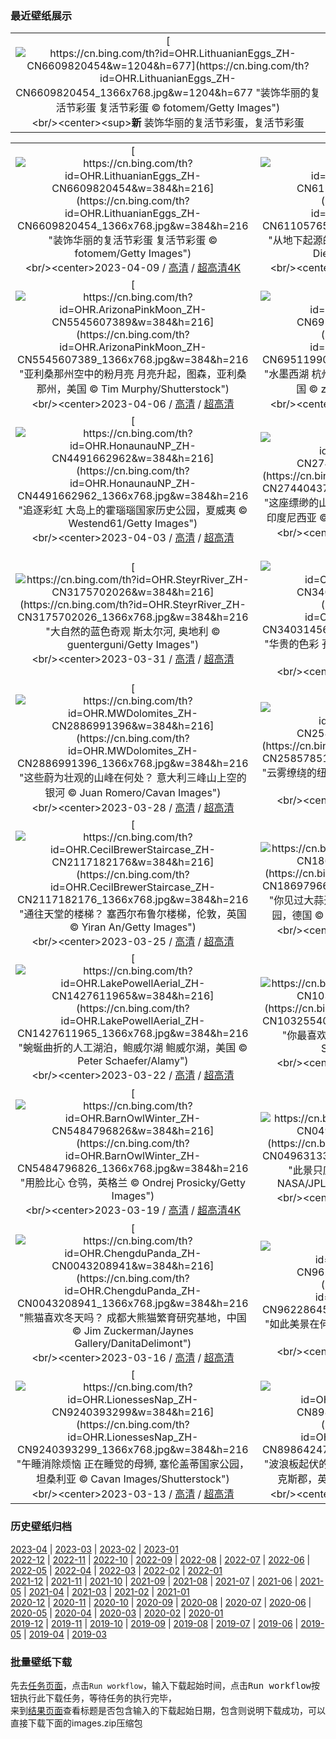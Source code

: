 ### 最近壁纸展示
||
|:---:|
|[![https://cn.bing.com/th?id=OHR.LithuanianEggs_ZH-CN6609820454&w=1204&h=677](https://cn.bing.com/th?id=OHR.LithuanianEggs_ZH-CN6609820454_1366x768.jpg&w=1204&h=677 "装饰华丽的复活节彩蛋&#10;复活节彩蛋&#10;© fotomem/Getty Images")](https://cn.bing.com/search?q=%e5%a4%8d%e6%b4%bb%e8%8a%82%e5%bd%a9%e8%9b%8b&form=hpcapt&mkt=zh-cn&filters=HpDate:"20230408_1600")<br/><center><sup>**新**</sup>&nbsp;装饰华丽的复活节彩蛋，复活节彩蛋<center/>|

||||
|:---:|:---:|:---:|
|[![https://cn.bing.com/th?id=OHR.LithuanianEggs_ZH-CN6609820454&w=384&h=216](https://cn.bing.com/th?id=OHR.LithuanianEggs_ZH-CN6609820454_1366x768.jpg&w=384&h=216 "装饰华丽的复活节彩蛋&#10;复活节彩蛋&#10;© fotomem/Getty Images")](https://cn.bing.com/search?q=%e5%a4%8d%e6%b4%bb%e8%8a%82%e5%bd%a9%e8%9b%8b&form=hpcapt&mkt=zh-cn&filters=HpDate:"20230408_1600")<br/><center>2023-04-09 / [高清](https://cn.bing.com/th?id=OHR.LithuanianEggs_ZH-CN6609820454_1920x1200.jpg&w=1920&h=1200) / [超高清4K](https://cn.bing.com/th?id=OHR.LithuanianEggs_ZH-CN6609820454_UHD.jpg&w=3840&h=2160)<center/>|[![https://cn.bing.com/th?id=OHR.NIrelandGiants_ZH-CN6110576507&w=384&h=216](https://cn.bing.com/th?id=OHR.NIrelandGiants_ZH-CN6110576507_1366x768.jpg&w=384&h=216 "从地下起源的传说&#10;巨人之路，北爱尔兰，英国&#10;© DieterMeyrl/Getty Images")](https://cn.bing.com/search?q=%e5%b7%a8%e4%ba%ba%e4%b9%8b%e8%b7%af&form=hpcapt&mkt=zh-cn&filters=HpDate:"20230407_1600")<br/><center>2023-04-08 / [高清](https://cn.bing.com/th?id=OHR.NIrelandGiants_ZH-CN6110576507_1920x1200.jpg&w=1920&h=1200) / [超高清4K](https://cn.bing.com/th?id=OHR.NIrelandGiants_ZH-CN6110576507_UHD.jpg&w=3840&h=2160)<center/>|[![https://cn.bing.com/th?id=OHR.KitsAspen_ZH-CN2160526845&w=384&h=216](https://cn.bing.com/th?id=OHR.KitsAspen_ZH-CN2160526845_1366x768.jpg&w=384&h=216 "两只饥饿的小河狸&#10;欧亚河狸宝宝，芬兰&#10;© Danny Green/Minden Pictures")](https://cn.bing.com/search?q=%e6%ac%a7%e4%ba%9a%e6%b2%b3%e7%8b%b8&form=hpcapt&mkt=zh-cn&filters=HpDate:"20230406_1600")<br/><center>2023-04-07 / [高清](https://cn.bing.com/th?id=OHR.KitsAspen_ZH-CN2160526845_1920x1200.jpg&w=1920&h=1200) / [超高清4K](https://cn.bing.com/th?id=OHR.KitsAspen_ZH-CN2160526845_UHD.jpg&w=3840&h=2160)<center/>|
|[![https://cn.bing.com/th?id=OHR.ArizonaPinkMoon_ZH-CN5545607389&w=384&h=216](https://cn.bing.com/th?id=OHR.ArizonaPinkMoon_ZH-CN5545607389_1366x768.jpg&w=384&h=216 "亚利桑那州空中的粉月亮&#10;月亮升起，图森，亚利桑那州，美国&#10;© Tim Murphy/Shutterstock")](https://cn.bing.com/search?q=%e7%b2%89%e7%ba%a2%e8%89%b2%e6%9c%88%e4%ba%ae&form=hpcapt&mkt=zh-cn&filters=HpDate:"20230405_1600")<br/><center>2023-04-06 / [高清](https://cn.bing.com/th?id=OHR.ArizonaPinkMoon_ZH-CN5545607389_1920x1200.jpg&w=1920&h=1200) / [超高清](https://cn.bing.com/th?id=OHR.ArizonaPinkMoon_ZH-CN5545607389_UHD.jpg)<center/>|[![https://cn.bing.com/th?id=OHR.QingMing2023_ZH-CN6951199028&w=384&h=216](https://cn.bing.com/th?id=OHR.QingMing2023_ZH-CN6951199028_1366x768.jpg&w=384&h=216 "水墨西湖&#10;杭州西湖水墨意境般的风景，浙江省，中国&#10;© zhangshuang/Getty Images")](https://cn.bing.com/search?q=%e6%b8%85%e6%98%8e%e8%8a%82&form=hpcapt&mkt=zh-cn&filters=HpDate:"20230404_1600")<br/><center>2023-04-05 / [高清](https://cn.bing.com/th?id=OHR.QingMing2023_ZH-CN6951199028_1920x1200.jpg&w=1920&h=1200) / [超高清4K](https://cn.bing.com/th?id=OHR.QingMing2023_ZH-CN6951199028_UHD.jpg&w=3840&h=2160)<center/>|[![https://cn.bing.com/th?id=OHR.RomanBridge_ZH-CN4699931052&w=384&h=216](https://cn.bing.com/th?id=OHR.RomanBridge_ZH-CN4699931052_1366x768.jpg&w=384&h=216 "这座古桥在哪呢？&#10;科尔多瓦的古罗马桥，西班牙&#10;© Jeremy Woodhouse/Getty Images")](https://cn.bing.com/search?q=%e7%a7%91%e5%b0%94%e5%a4%9a%e7%93%a6&form=hpcapt&mkt=zh-cn&filters=HpDate:"20230403_1600")<br/><center>2023-04-04 / [高清](https://cn.bing.com/th?id=OHR.RomanBridge_ZH-CN4699931052_1920x1200.jpg&w=1920&h=1200) / [超高清](https://cn.bing.com/th?id=OHR.RomanBridge_ZH-CN4699931052_UHD.jpg)<center/>|
|[![https://cn.bing.com/th?id=OHR.HonaunauNP_ZH-CN4491662962&w=384&h=216](https://cn.bing.com/th?id=OHR.HonaunauNP_ZH-CN4491662962_1366x768.jpg&w=384&h=216 "追逐彩虹&#10;大岛上的霍瑙瑙国家历史公园，夏威夷&#10;© Westend61/Getty Images")](https://cn.bing.com/search?q=%e9%9c%8d%e7%91%99%e7%91%99%e5%9b%bd%e5%ae%b6%e5%8e%86%e5%8f%b2%e5%85%ac%e5%9b%ad&form=hpcapt&mkt=zh-cn&filters=HpDate:"20230402_1600")<br/><center>2023-04-03 / [高清](https://cn.bing.com/th?id=OHR.HonaunauNP_ZH-CN4491662962_1920x1200.jpg&w=1920&h=1200) / [超高清](https://cn.bing.com/th?id=OHR.HonaunauNP_ZH-CN4491662962_UHD.jpg)<center/>|[![https://cn.bing.com/th?id=OHR.JavaBromo_ZH-CN2744043733&w=384&h=216](https://cn.bing.com/th?id=OHR.JavaBromo_ZH-CN2744043733_1366x768.jpg&w=384&h=216 "这座缥缈的山在哪里？&#10;爪哇岛东部的婆罗摩火山，印度尼西亚&#10;© Bento Fotography/Getty Images")](https://cn.bing.com/search?q=%e5%a9%86%e7%bd%97%e6%91%a9%e7%81%ab%e5%b1%b1&form=hpcapt&mkt=zh-cn&filters=HpDate:"20230401_1600")<br/><center>2023-04-02 / [高清](https://cn.bing.com/th?id=OHR.JavaBromo_ZH-CN2744043733_1920x1200.jpg&w=1920&h=1200) / [超高清](https://cn.bing.com/th?id=OHR.JavaBromo_ZH-CN2744043733_UHD.jpg)<center/>|[![https://cn.bing.com/th?id=OHR.FrogMonth_ZH-CN3874143397&w=384&h=216](https://cn.bing.com/th?id=OHR.FrogMonth_ZH-CN3874143397_1366x768.jpg&w=384&h=216 "一只青翠碧绿的蛙&#10;爪哇树蛙&#10;© kuritafsheen/Getty Images")](https://cn.bing.com/search?q=%e7%88%aa%e5%93%87%e6%a0%91%e8%9b%99&form=hpcapt&mkt=zh-cn&filters=HpDate:"20230331_1600")<br/><center>2023-04-01 / [高清](https://cn.bing.com/th?id=OHR.FrogMonth_ZH-CN3874143397_1920x1200.jpg&w=1920&h=1200) / [超高清](https://cn.bing.com/th?id=OHR.FrogMonth_ZH-CN3874143397_UHD.jpg)<center/>|
|[![https://cn.bing.com/th?id=OHR.SteyrRiver_ZH-CN3175702026&w=384&h=216](https://cn.bing.com/th?id=OHR.SteyrRiver_ZH-CN3175702026_1366x768.jpg&w=384&h=216 "大自然的蓝色奇观&#10;斯太尔河, 奥地利&#10;© guenterguni/Getty Images")](https://cn.bing.com/search?q=%e6%96%af%e5%a4%aa%e5%b0%94%e6%b2%b3+%e5%a5%a5%e5%9c%b0%e5%88%a9&form=hpcapt&mkt=zh-cn&filters=HpDate:"20230330_1600")<br/><center>2023-03-31 / [高清](https://cn.bing.com/th?id=OHR.SteyrRiver_ZH-CN3175702026_1920x1200.jpg&w=1920&h=1200) / [超高清](https://cn.bing.com/th?id=OHR.SteyrRiver_ZH-CN3175702026_UHD.jpg)<center/>|[![https://cn.bing.com/th?id=OHR.PeacockFeathers_ZH-CN3403145691&w=384&h=216](https://cn.bing.com/th?id=OHR.PeacockFeathers_ZH-CN3403145691_1366x768.jpg&w=384&h=216 "华贵的色彩&#10;孔雀羽毛&#10;© sarayut Thaneerat/Getty Images")](https://cn.bing.com/search?q=%e5%ad%94%e9%9b%80%e7%be%bd%e6%af%9b&form=hpcapt&mkt=zh-cn&filters=HpDate:"20230329_1600")<br/><center>2023-03-30 / [高清](https://cn.bing.com/th?id=OHR.PeacockFeathers_ZH-CN3403145691_1920x1200.jpg&w=1920&h=1200) / [超高清](https://cn.bing.com/th?id=OHR.PeacockFeathers_ZH-CN3403145691_UHD.jpg)<center/>|[![https://cn.bing.com/th?id=OHR.NuzzleManatee_ZH-CN3263788190&w=384&h=216](https://cn.bing.com/th?id=OHR.NuzzleManatee_ZH-CN3263788190_1366x768.jpg&w=384&h=216 "世界海牛日&#10;两只海牛，佛罗里达州的水晶河，美国&#10;© Gregory Sweeney/Getty Images")](https://cn.bing.com/search?q=%e6%b5%b7%e7%89%9b&form=hpcapt&mkt=zh-cn&filters=HpDate:"20230328_1600")<br/><center>2023-03-29 / [高清](https://cn.bing.com/th?id=OHR.NuzzleManatee_ZH-CN3263788190_1920x1200.jpg&w=1920&h=1200) / [超高清](https://cn.bing.com/th?id=OHR.NuzzleManatee_ZH-CN3263788190_UHD.jpg)<center/>|
|[![https://cn.bing.com/th?id=OHR.MWDolomites_ZH-CN2886991396&w=384&h=216](https://cn.bing.com/th?id=OHR.MWDolomites_ZH-CN2886991396_1366x768.jpg&w=384&h=216 "这些蔚为壮观的山峰在何处？&#10;意大利三峰山上空的银河&#10;© Juan Romero/Cavan Images")](https://cn.bing.com/search?q=%e6%84%8f%e5%a4%a7%e5%88%a9%e4%b8%89%e5%b3%b0%e5%b1%b1&form=hpcapt&mkt=zh-cn&filters=HpDate:"20230327_1600")<br/><center>2023-03-28 / [高清](https://cn.bing.com/th?id=OHR.MWDolomites_ZH-CN2886991396_1920x1200.jpg&w=1920&h=1200) / [超高清](https://cn.bing.com/th?id=OHR.MWDolomites_ZH-CN2886991396_UHD.jpg)<center/>|[![https://cn.bing.com/th?id=OHR.NYCClouds_ZH-CN2585785154&w=384&h=216](https://cn.bing.com/th?id=OHR.NYCClouds_ZH-CN2585785154_1366x768.jpg&w=384&h=216 "云雾缭绕的纽约市&#10;云层中的纽约市天际线&#10;© Orbon Alija/Getty Images")](https://cn.bing.com/search?q=%e7%ba%bd%e7%ba%a6%e5%b8%82%e6%91%a9%e5%a4%a9%e5%a4%a7%e6%a5%bc&form=hpcapt&mkt=zh-cn&filters=HpDate:"20230326_1600")<br/><center>2023-03-27 / [高清](https://cn.bing.com/th?id=OHR.NYCClouds_ZH-CN2585785154_1920x1200.jpg&w=1920&h=1200) / [超高清](https://cn.bing.com/th?id=OHR.NYCClouds_ZH-CN2585785154_UHD.jpg)<center/>|[![https://cn.bing.com/th?id=OHR.WildAnza_ZH-CN2384861750&w=384&h=216](https://cn.bing.com/th?id=OHR.WildAnza_ZH-CN2384861750_1366x768.jpg&w=384&h=216 "大自然最为色彩鲜艳的一面&#10;安沙波利哥沙漠州立公园的野花，加利福尼亚州，美国&#10;© Ron and Patty Thomas/Getty Images")](https://cn.bing.com/search?q=%e5%ae%89%e6%b2%99%e6%b3%a2%e5%88%a9%e5%93%a5%e6%b2%99%e6%bc%a0%e5%b7%9e%e7%ab%8b%e5%85%ac%e5%9b%ad&form=hpcapt&mkt=zh-cn&filters=HpDate:"20230325_1600")<br/><center>2023-03-26 / [高清](https://cn.bing.com/th?id=OHR.WildAnza_ZH-CN2384861750_1920x1200.jpg&w=1920&h=1200) / [超高清](https://cn.bing.com/th?id=OHR.WildAnza_ZH-CN2384861750_UHD.jpg)<center/>|
|[![https://cn.bing.com/th?id=OHR.CecilBrewerStaircase_ZH-CN2117182176&w=384&h=216](https://cn.bing.com/th?id=OHR.CecilBrewerStaircase_ZH-CN2117182176_1366x768.jpg&w=384&h=216 "通往天堂的楼梯？&#10;塞西尔布鲁尔楼梯，伦敦，英国&#10;© Yiran An/Getty Images")](https://cn.bing.com/search?q=%e5%85%a8%e7%90%83%e5%88%9b%e6%84%8f%e6%a5%bc%e6%a2%af&form=hpcapt&mkt=zh-cn&filters=HpDate:"20230324_1600")<br/><center>2023-03-25 / [高清](https://cn.bing.com/th?id=OHR.CecilBrewerStaircase_ZH-CN2117182176_1920x1200.jpg&w=1920&h=1200) / [超高清](https://cn.bing.com/th?id=OHR.CecilBrewerStaircase_ZH-CN2117182176_UHD.jpg)<center/>|[![https://cn.bing.com/th?id=OHR.WildGarlic_ZH-CN1869796625&w=384&h=216](https://cn.bing.com/th?id=OHR.WildGarlic_ZH-CN1869796625_1366x768.jpg&w=384&h=216 "你见过大蒜开花吗？&#10;盛开的野蒜，海尼希国家公园，德国&#10;© Frank Sommariva/Getty Images")](https://cn.bing.com/search?q=%e9%87%8e%e8%92%9c&form=hpcapt&mkt=zh-cn&filters=HpDate:"20230323_1600")<br/><center>2023-03-24 / [高清](https://cn.bing.com/th?id=OHR.WildGarlic_ZH-CN1869796625_1920x1200.jpg&w=1920&h=1200) / [超高清](https://cn.bing.com/th?id=OHR.WildGarlic_ZH-CN1869796625_UHD.jpg)<center/>|[![https://cn.bing.com/th?id=OHR.ChavarocheWinter_ZH-CN1842519491&w=384&h=216](https://cn.bing.com/th?id=OHR.ChavarocheWinter_ZH-CN1842519491_1366x768.jpg&w=384&h=216 "惊人的自然奇观&#10;杜费里峡谷，上萨瓦省，法国&#10;© Jean-Philippe Delobelle/Biosphoto/Alamy")](https://cn.bing.com/search?q=%e6%9d%9c%e8%b4%b9%e9%87%8c%e5%b3%a1%e8%b0%b7&form=hpcapt&mkt=zh-cn&filters=HpDate:"20230322_1600")<br/><center>2023-03-23 / [高清](https://cn.bing.com/th?id=OHR.ChavarocheWinter_ZH-CN1842519491_1920x1200.jpg&w=1920&h=1200) / [超高清4K](https://cn.bing.com/th?id=OHR.ChavarocheWinter_ZH-CN1842519491_UHD.jpg&w=3840&h=2160)<center/>|
|[![https://cn.bing.com/th?id=OHR.LakePowellAerial_ZH-CN1427611965&w=384&h=216](https://cn.bing.com/th?id=OHR.LakePowellAerial_ZH-CN1427611965_1366x768.jpg&w=384&h=216 "蜿蜒曲折的人工湖泊，鲍威尔湖&#10;鲍威尔湖，美国&#10;© Peter Schaefer/Alamy")](https://cn.bing.com/search?q=%e9%b2%8d%e5%a8%81%e5%b0%94%e6%b9%96&form=hpcapt&mkt=zh-cn&filters=HpDate:"20230321_1600")<br/><center>2023-03-22 / [高清](https://cn.bing.com/th?id=OHR.LakePowellAerial_ZH-CN1427611965_1920x1200.jpg&w=1920&h=1200) / [超高清](https://cn.bing.com/th?id=OHR.LakePowellAerial_ZH-CN1427611965_UHD.jpg)<center/>|[![https://cn.bing.com/th?id=OHR.ColourDay_ZH-CN1032554089&w=384&h=216](https://cn.bing.com/th?id=OHR.ColourDay_ZH-CN1032554089_1366x768.jpg&w=384&h=216 "你最喜欢什么颜色？&#10;彩色粉笔&#10;© Stephen Shepherd/Plainpicture")](https://cn.bing.com/search?q=%e5%bd%a9%e8%89%b2%e7%b2%89%e7%ac%94&form=hpcapt&mkt=zh-cn&filters=HpDate:"20230320_1600")<br/><center>2023-03-21 / [高清](https://cn.bing.com/th?id=OHR.ColourDay_ZH-CN1032554089_1920x1200.jpg&w=1920&h=1200) / [超高清](https://cn.bing.com/th?id=OHR.ColourDay_ZH-CN1032554089_UHD.jpg)<center/>|[![https://cn.bing.com/th?id=OHR.PurpleCrocus_ZH-CN0891528297&w=384&h=216](https://cn.bing.com/th?id=OHR.PurpleCrocus_ZH-CN0891528297_1366x768.jpg&w=384&h=216 "春天的色彩&#10;紫番红花&#10;© Raimund Linke/Getty Images")](https://cn.bing.com/search?q=%e7%b4%ab%e7%95%aa%e7%ba%a2%e8%8a%b1&form=hpcapt&mkt=zh-cn&filters=HpDate:"20230319_1600")<br/><center>2023-03-20 / [高清](https://cn.bing.com/th?id=OHR.PurpleCrocus_ZH-CN0891528297_1920x1200.jpg&w=1920&h=1200) / [超高清](https://cn.bing.com/th?id=OHR.PurpleCrocus_ZH-CN0891528297_UHD.jpg)<center/>|
|[![https://cn.bing.com/th?id=OHR.BarnOwlWinter_ZH-CN5484796826&w=384&h=216](https://cn.bing.com/th?id=OHR.BarnOwlWinter_ZH-CN5484796826_1366x768.jpg&w=384&h=216 "用脸比心&#10;仓鸮，英格兰&#10;© Ondrej Prosicky/Getty Images")](https://cn.bing.com/search?q=%e4%bb%93%e9%b8%ae&form=hpcapt&mkt=zh-cn&filters=HpDate:"20230318_1600")<br/><center>2023-03-19 / [高清](https://cn.bing.com/th?id=OHR.BarnOwlWinter_ZH-CN5484796826_1920x1200.jpg&w=1920&h=1200) / [超高清4K](https://cn.bing.com/th?id=OHR.BarnOwlWinter_ZH-CN5484796826_UHD.jpg&w=3840&h=2160)<center/>|[![https://cn.bing.com/th?id=OHR.MarsTars_ZH-CN0496313394&w=384&h=216](https://cn.bing.com/th?id=OHR.MarsTars_ZH-CN0496313394_1366x768.jpg&w=384&h=216 "此景只应天上有&#10;甘博阿陨击坑，火星&#10;© NASA/JPL-Caltech/University of Arizona")](https://cn.bing.com/search?q=%e7%81%ab%e6%98%9f&form=hpcapt&mkt=zh-cn&filters=HpDate:"20230317_1600")<br/><center>2023-03-18 / [高清](https://cn.bing.com/th?id=OHR.MarsTars_ZH-CN0496313394_1920x1200.jpg&w=1920&h=1200) / [超高清](https://cn.bing.com/th?id=OHR.MarsTars_ZH-CN0496313394_UHD.jpg)<center/>|[![https://cn.bing.com/th?id=OHR.BallyvooneyCove_ZH-CN0284564457&w=384&h=216](https://cn.bing.com/th?id=OHR.BallyvooneyCove_ZH-CN0284564457_1366x768.jpg&w=384&h=216 "彩虹的尽头&#10;ballyvooney海岸，科佩海岸地质公园，爱尔兰&#10;© Andrea Pistolesi/Getty Images")](https://cn.bing.com/search?q=%e7%88%b1%e5%b0%94%e5%85%b0%e7%a7%91%e4%bd%a9%e6%b5%b7%e5%b2%b8%e5%9c%b0%e8%b4%a8%e5%85%ac%e5%9b%ad&form=hpcapt&mkt=zh-cn&filters=HpDate:"20230316_1600")<br/><center>2023-03-17 / [高清](https://cn.bing.com/th?id=OHR.BallyvooneyCove_ZH-CN0284564457_1920x1200.jpg&w=1920&h=1200) / [超高清](https://cn.bing.com/th?id=OHR.BallyvooneyCove_ZH-CN0284564457_UHD.jpg)<center/>|
|[![https://cn.bing.com/th?id=OHR.ChengduPanda_ZH-CN0043208941&w=384&h=216](https://cn.bing.com/th?id=OHR.ChengduPanda_ZH-CN0043208941_1366x768.jpg&w=384&h=216 "熊猫喜欢冬天吗？&#10;成都大熊猫繁育研究基地，中国&#10;© Jim Zuckerman/Jaynes Gallery/DanitaDelimont")](https://cn.bing.com/search?q=%e6%88%90%e9%83%bd%e5%a4%a7%e7%86%8a%e7%8c%ab%e7%b9%81%e8%82%b2%e7%a0%94%e7%a9%b6%e5%9f%ba%e5%9c%b0&form=hpcapt&mkt=zh-cn&filters=HpDate:"20230315_1600")<br/><center>2023-03-16 / [高清](https://cn.bing.com/th?id=OHR.ChengduPanda_ZH-CN0043208941_1920x1200.jpg&w=1920&h=1200) / [超高清](https://cn.bing.com/th?id=OHR.ChengduPanda_ZH-CN0043208941_UHD.jpg)<center/>|[![https://cn.bing.com/th?id=OHR.AgueroSpain_ZH-CN9622864502&w=384&h=216](https://cn.bing.com/th?id=OHR.AgueroSpain_ZH-CN9622864502_1366x768.jpg&w=384&h=216 "如此美景在何处？&#10;阿圭罗村庄，西班牙&#10;© Andrea Comi/Getty Images")](https://cn.bing.com/search?q=%e9%98%bf%e5%9c%ad%e7%bd%97%e6%9d%91%e5%ba%84&form=hpcapt&mkt=zh-cn&filters=HpDate:"20230314_1600")<br/><center>2023-03-15 / [高清](https://cn.bing.com/th?id=OHR.AgueroSpain_ZH-CN9622864502_1920x1200.jpg&w=1920&h=1200) / [超高清](https://cn.bing.com/th?id=OHR.AgueroSpain_ZH-CN9622864502_UHD.jpg)<center/>|[![https://cn.bing.com/th?id=OHR.CyprusMaze_ZH-CN9448060895&w=384&h=216](https://cn.bing.com/th?id=OHR.CyprusMaze_ZH-CN9448060895_1366x768.jpg&w=384&h=216 "美丽的曲径迷宫&#10;阿伊纳帕植物园灌木丛迷宫，塞浦路斯&#10;© Tpopova/Getty Images")](https://cn.bing.com/search?q=%e5%a1%9e%e6%b5%a6%e8%b7%af%e6%96%af&form=hpcapt&mkt=zh-cn&filters=HpDate:"20230313_1600")<br/><center>2023-03-14 / [高清](https://cn.bing.com/th?id=OHR.CyprusMaze_ZH-CN9448060895_1920x1200.jpg&w=1920&h=1200) / [超高清](https://cn.bing.com/th?id=OHR.CyprusMaze_ZH-CN9448060895_UHD.jpg)<center/>|
|[![https://cn.bing.com/th?id=OHR.LionessesNap_ZH-CN9240393299&w=384&h=216](https://cn.bing.com/th?id=OHR.LionessesNap_ZH-CN9240393299_1366x768.jpg&w=384&h=216 "午睡消除烦恼&#10;正在睡觉的母狮, 塞伦盖蒂国家公园，坦桑利亚&#10;© Cavan Images/Shutterstock")](https://cn.bing.com/search?q=%e5%a1%9e%e4%bc%a6%e7%9b%96%e8%92%82%e5%9b%bd%e5%ae%b6%e5%85%ac%e5%9b%ad&form=hpcapt&mkt=zh-cn&filters=HpDate:"20230312_1600")<br/><center>2023-03-13 / [高清](https://cn.bing.com/th?id=OHR.LionessesNap_ZH-CN9240393299_1920x1200.jpg&w=1920&h=1200) / [超高清](https://cn.bing.com/th?id=OHR.LionessesNap_ZH-CN9240393299_UHD.jpg)<center/>|[![https://cn.bing.com/th?id=OHR.SouthDownsSheep_ZH-CN8986424729&w=384&h=216](https://cn.bing.com/th?id=OHR.SouthDownsSheep_ZH-CN8986424729_1366x768.jpg&w=384&h=216 "波浪板起伏的绿丘&#10;南唐斯国家公园的绵羊，东萨塞克斯郡，英国&#10;© Slawek Staszczuk/Alamy")](https://cn.bing.com/search?q=%e5%8d%97%e5%94%90%e6%96%af%e5%9b%bd%e5%ae%b6%e5%85%ac%e5%9b%ad&form=hpcapt&mkt=zh-cn&filters=HpDate:"20230311_1600")<br/><center>2023-03-12 / [高清](https://cn.bing.com/th?id=OHR.SouthDownsSheep_ZH-CN8986424729_1920x1200.jpg&w=1920&h=1200) / [超高清4K](https://cn.bing.com/th?id=OHR.SouthDownsSheep_ZH-CN8986424729_UHD.jpg&w=3840&h=2160)<center/>|[![https://cn.bing.com/th?id=OHR.LongWharf_ZH-CN8793669955&w=384&h=216](https://cn.bing.com/th?id=OHR.LongWharf_ZH-CN8793669955_1366x768.jpg&w=384&h=216 "像一张油画&#10;马萨诸塞州格洛斯特的沼泽地&#10;© Thomas H. Mitchell/Getty Images")](https://cn.bing.com/search?q=%e9%a9%ac%e8%90%a8%e8%af%b8%e5%a1%9e%e5%b7%9e%e6%a0%bc%e6%b4%9b%e6%96%af%e7%89%b9&form=hpcapt&mkt=zh-cn&filters=HpDate:"20230310_1600")<br/><center>2023-03-11 / [高清](https://cn.bing.com/th?id=OHR.LongWharf_ZH-CN8793669955_1920x1200.jpg&w=1920&h=1200) / [超高清](https://cn.bing.com/th?id=OHR.LongWharf_ZH-CN8793669955_UHD.jpg)<center/>|


### 历史壁纸归档
[2023-04](views/2023/2023-04.md) | [2023-03](views/2023/2023-03.md) | [2023-02](views/2023/2023-02.md) | [2023-01](views/2023/2023-01.md)  
[2022-12](views/2022/2022-12.md) | [2022-11](views/2022/2022-11.md) | [2022-10](views/2022/2022-10.md) | [2022-09](views/2022/2022-09.md) | [2022-08](views/2022/2022-08.md) | [2022-07](views/2022/2022-07.md) | [2022-06](views/2022/2022-06.md) | [2022-05](views/2022/2022-05.md) | [2022-04](views/2022/2022-04.md) | [2022-03](views/2022/2022-03.md) | [2022-02](views/2022/2022-02.md) | [2022-01](views/2022/2022-01.md)  
[2021-12](views/2021/2021-12.md) | [2021-11](views/2021/2021-11.md) | [2021-10](views/2021/2021-10.md) | [2021-09](views/2021/2021-09.md) | [2021-08](views/2021/2021-08.md) | [2021-07](views/2021/2021-07.md) | [2021-06](views/2021/2021-06.md) | [2021-05](views/2021/2021-05.md) | [2021-04](views/2021/2021-04.md) | [2021-03](views/2021/2021-03.md) | [2021-02](views/2021/2021-02.md) | [2021-01](views/2021/2021-01.md)  
[2020-12](views/2020/2020-12.md) | [2020-11](views/2020/2020-11.md) | [2020-10](views/2020/2020-10.md) | [2020-09](views/2020/2020-09.md) | [2020-08](views/2020/2020-08.md) | [2020-07](views/2020/2020-07.md) | [2020-06](views/2020/2020-06.md) | [2020-05](views/2020/2020-05.md) | [2020-04](views/2020/2020-04.md) | [2020-03](views/2020/2020-03.md) | [2020-02](views/2020/2020-02.md) | [2020-01](views/2020/2020-01.md)  
[2019-12](views/2019/2019-12.md) | [2019-11](views/2019/2019-11.md) | [2019-10](views/2019/2019-10.md) | [2019-09](views/2019/2019-09.md) | [2019-08](views/2019/2019-08.md) | [2019-07](views/2019/2019-07.md) | [2019-06](views/2019/2019-06.md) | [2019-05](views/2019/2019-05.md) | [2019-04](views/2019/2019-04.md) | [2019-03](views/2019/2019-03.md)


### 批量壁纸下载
先去[任务页面](https://github.com/wefashe/image-save/actions/workflows/mydown.yml)，点击`Run workflow`，输入下载起始时间，点击<kbd>Run workflow</kbd>按钮执行此下载任务，等待任务的执行完毕，  
来到[结果页面](https://github.com/wefashe/image-save/releases/tag/down_zip_tag)查看标题是否包含输入的下载起始日期，包含则说明下载成功，可以直接下载下面的images.zip压缩包  
